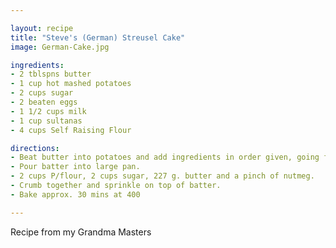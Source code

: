 ```yaml
---

layout: recipe
title: "Steve's (German) Streusel Cake"
image: German-Cake.jpg

ingredients:
- 2 tblspns butter
- 1 cup hot mashed potatoes
- 2 cups sugar
- 2 beaten eggs
- 1 1/2 cups milk
- 1 cup sultanas
- 4 cups Self Raising Flour

directions:
- Beat butter into potatoes and add ingredients in order given, going from top to bottom down the page.
- Pour batter into large pan.
- 2 cups P/flour, 2 cups sugar, 227 g. butter and a pinch of nutmeg.  
- Crumb together and sprinkle on top of batter.   
- Bake approx. 30 mins at 400

---
```


Recipe from my Grandma Masters 
